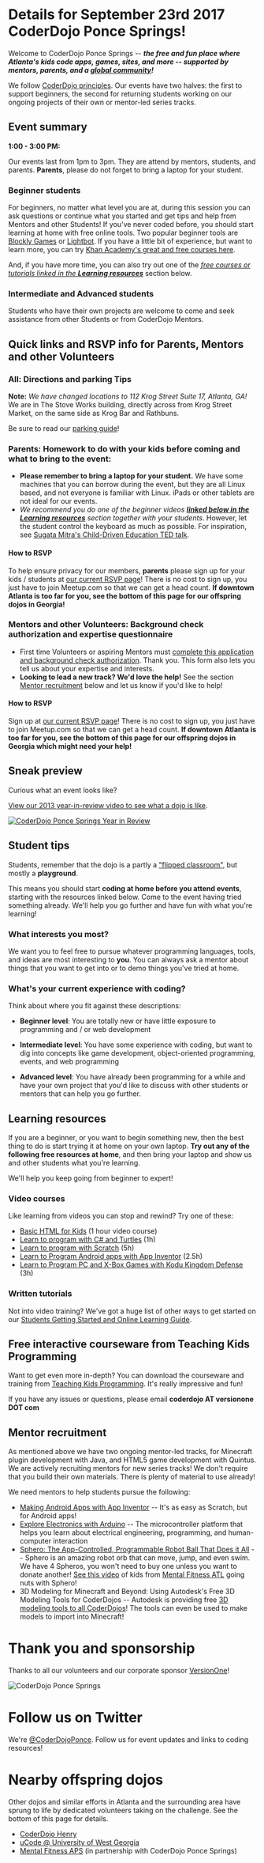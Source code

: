 # Details for September 23rd 2017 CoderDojo Ponce Springs!

Welcome to CoderDojo Ponce Springs -- **_the free and fun place where Atlanta's kids code apps, games, sites, and more -- supported by mentors, parents, and a [global community](http://www.CoderDojo.com)!_**

We follow [CoderDojo principles](Promise.md). Our events have two halves: the first to support beginners, the second for returning students working on our ongoing projects of their own or mentor-led series tracks. 

## Event summary

**1:00 - 3:00 PM:** 

Our events last from 1pm to 3pm. They are attend by mentors, students, and parents. **Parents**, please do not forget to bring a laptop for your student.

### Beginner students

For beginners, no matter what level you are at, during this session you can ask questions or continue what you started and get tips and help from Mentors and other Students! If you've never coded before, you should start learning at home with free online tools. Two popular beginner tools are [Blockly Games](https://blockly-games.appspot.com/) or [Lightbot](http://lightbot.com/). If you have a little bit of experience, but want to learn more, you can try [Khan Academy's great and free courses here](https://www.khanacademy.org/computing/computer-programming). 

And, if you have more time, you can also try out one of the [_free courses or tutorials linked in the **Learning resources**_](#learning-resources) section below.

### Intermediate and Advanced students 

Students who have their own projects are welcome to come and seek assistance from other Students or from CoderDojo Mentors.

## Quick links and RSVP info for Parents, Mentors and other Volunteers

### All: Directions and parking Tips

**Note:** _We have changed locations to 112 Krog Street Suite 17, Atlanta, GA!_ We are in The Stove Works building, directly across from Krog Street Market, on the same side as Krog Bar and Rathbuns.

Be sure to read our [parking guide](https://github.com/CoderDojoPonceSprings/Events/blob/master/PARKING.md)!

### Parents: Homework to do with your kids before coming and what to bring to the event:

* **Please remember to bring a laptop for your student.** We have some machines that you can borrow during the event, but they are all Linux based, and not everyone is familiar with Linux. iPads or other tablets are not ideal for our events.
* _We recommend you do one of the beginner videos [**linked below in the Learning resources**](#learning-resources) section together with your students_. However, let the student control the keyboard as much as possible. For inspiration, see [Sugata Mitra's Child-Driven Education TED talk](https://www.ted.com/talks/sugata_mitra_the_child_driven_education).

#### How to RSVP

To help ensure privacy for our members, **parents** please sign up for your kids / students at [our current RSVP page](https://www.meetup.com/CoderDojoPonceSprings/events/238665083/)! There is no cost to sign up, you just have to join Meetup.com so that we can get a head count. **If downtown Atlanta is too far for you, see the bottom of this page for our offspring dojos in Georgia!**

### Mentors and other Volunteers: Background check authorization and expertise questionnaire

* First time Volunteers or aspiring Mentors must [complete this application and background check authorization](http://coderdojoponcesprings.azurewebsites.net/app/index.html#/). Thank you. This form also lets you tell us about your expertise and interests.
* **Looking to lead a new track? We'd love the help!** See the section [Mentor recruitment](#mentor-recruitment) below and let us know if you'd like to help!

#### How to RSVP

Sign up at [our current RSVP page](https://www.meetup.com/CoderDojoPonceSprings/events/238665083/)! There is no cost to sign up, you just have to join Meetup.com so that we can get a head count. **If downtown Atlanta is too far for you, see the bottom of this page for our offspring dojos in Georgia which might need your help!**

## Sneak preview

Curious what an event looks like?

[View our 2013 year-in-review video to see what a dojo is like](https://www.youtube.com/watch?v=gNtJI0TEMsE).

[![CoderDojo Ponce Springs Year in Review](http://i.imgur.com/g5IcjhJ.png)](https://www.youtube.com/watch?v=gNtJI0TEMsE)

## Student tips

Students, remember that the dojo is a partly a ["flipped classroom"](http://en.wikipedia.org/wiki/Flip_teaching), but mostly a **playground**. 

This means you should start **coding at home before you attend events**, starting with the resources linked below. Come to the event having tried something already. We'll help you go further and have fun with what you're learning!

### What interests you most?

We want you to feel free to pursue whatever programming languages, tools, and ideas are most interesting to **you**. You can always ask a mentor about things that you want to get into or to demo things you've tried at home.

### What's your current experience with coding?

Think about where you fit against these descriptions:

* **Beginner level**: You are totally new or have little exposure to programming and / or web development

* **Intermediate level**: You have some experience with coding, but want to dig into concepts like game development, 
object-oriented programming, events, and web programming

* **Advanced level**: You have already been programming for a while and have your own project that you'd like to 
discuss with other students or mentors that can help you go further.

## Learning resources

If you are a beginner, or you want to begin something new, then the best thing to do is start trying it at home on your own laptop. **Try out any of the following free resources at home**, and then bring your laptop and show us and other students what you're learning. 

We'll help you keep going from beginner to expert!

### Video courses

Like learning from videos you can stop and rewind? Try one of these:

* [Basic HTML for Kids](http://pluralsight.com/training/courses/TableOfContents?courseName=teaching-kids-basic-html) (1 hour video course)
* [Learn to program with C# and Turtles](http://www.pluralsight.com/training/Courses/TableOfContents/teaching-kids-programming) (1h)
* [Learn to program with Scratch](http://www.pluralsight.com/training/Courses/TableOfContents/learning-programming-scratch) (5h)
* [Learn to Program Android apps with App Inventor](http://www.pluralsight.com/training/Courses/TableOfContents/android-beginner-app-inventor) (2.5h)
* [Learn to Program PC and X-Box Games with Kodu Kingdom Defense](http://www.pluralsight.com/training/Courses/TableOfContents/learn-to-program-kodu-kingdom-defense) (3h)

### Written tutorials

Not into video training? We've got a huge list of other ways to get started on our [Students Getting Started and Online Learning Guide](Students_Getting_Started.md).

## Free interactive courseware from Teaching Kids Programming

Want to get even more in-depth? You can download the courseware and training from [Teaching Kids Programming](http://teachingkidsprogramming.org/). It's really impressive and fun!

If you have any issues or questions, please email **coderdojo AT versionone DOT com**

## Mentor recruitment

As mentioned above we have two ongoing mentor-led tracks, for Minecraft plugin development with Java, and HTML5 game development with Quintus. We are actively recruiting mentors for new series tracks! We don't require that you build their own materials. There is plenty of material to use already!

We need mentors to help students pursue the following:

* [Making Android Apps with App Inventor](http://appinventor.mit.edu/explore/) -- It's as easy as Scratch, but for Android apps!
* [Explore Electronics with Arduino](http://exploringarduino.com/) --  The microcontroller platform that helps you learn about electrical engineering, programming, and human-computer interaction
* [Sphero: The App-Controlled, Programmable Robot Ball That Does it All](http://www.gosphero.com/) -- Sphero is an amazing robot orb that can move, jump, and even swim. We have 4 Spheros, you won't need to buy one unless you want to donate another! [See this video](https://docs.google.com/file/d/0B_MBVZScuhukM0pBTGZzbnU3Vlk/edit?pli=1) of kids from [Mental Fitness ATL](http://www.mentalfitnessatl.org/) going nuts with Sphero!
* 3D Modeling for Minecraft and Beyond: Using Autodesk's Free 3D Modeling Tools for CoderDojos -- Autodesk is providing free [3D modeling tools to all CoderDojos](http://coderdojo.com/news/2014/07/15/autodesk-provide-all-dojos-free-3d-modelling-tools)! The tools can even be used to make models to import into Minecraft!

# Thank you and sponsorship

Thanks to all our volunteers and our corporate sponsor [VersionOne](http://www.versionone.com)!

![CoderDojo Ponce Springs](http://i.imgur.com/rNSj0ko.png)

# Follow us on Twitter

We're [@CoderDojoPonce](https://twitter.com/CoderDojoPonce). Follow us for event updates and links to coding resources!

# Nearby offspring dojos

Other dojos and similar efforts in Atlanta and the surrounding area have sprung to life by dedicated volunteers taking on the challenge. See the bottom of this page for details.

* [CoderDojo Henry](https://www.CoderDojoHenry.com)
* [uCode @ University of West Georgia](http://www.westga.edu/ucode/)
* [Mental Fitness APS](http://www.mentalfitnessatl.org) (in partnership with CoderDojo Ponce Springs)
